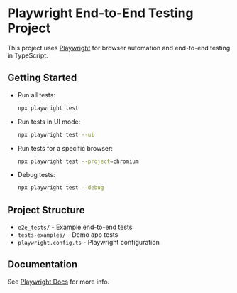 # Playwright End-to-End Testing Project

This project uses [Playwright](https://playwright.dev/) for browser automation and end-to-end testing in TypeScript.

## Getting Started

- Run all tests:
  ```sh
  npx playwright test
  ```
- Run tests in UI mode:
  ```sh
  npx playwright test --ui
  ```
- Run tests for a specific browser:
  ```sh
  npx playwright test --project=chromium
  ```
- Debug tests:
  ```sh
  npx playwright test --debug
  ```

## Project Structure
- `e2e_tests/` - Example end-to-end tests
- `tests-examples/` - Demo app tests
- `playwright.config.ts` - Playwright configuration

## Documentation
See [Playwright Docs](https://playwright.dev/docs/intro) for more info.
